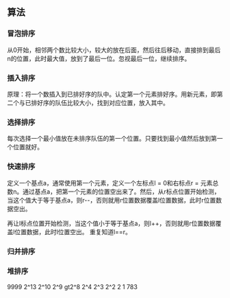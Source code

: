 ## 算法
### 冒泡排序
从0开始，相邻两个数比较大小，较大的放在后面，然后往后移动，直接排到最后n的位置，此时最大值，放到了最后一位。忽视最后一位，继续排序。

### 插入排序
原理：将一个数插入到已排好序的队中。认定第一个元素排好序。用新元素，即第二个与已排好序的队伍比较大小，找到对应位置，放入其中。

### 选择排序
每次选择一个最小值放在未排序队伍的第一个位置。只要找到最小值然后放到第一个位置就好。

### 快速排序
定义一个基点a，通常使用第一个元素，定义一个左标点l = 0和右标点r = 元素总数n。通过基点a，把第一个元素的位置空出来了。然后，从r标点位置开始检测，当这个值大于等于基点a，则r--，否则就用r位置数据覆盖l位置数据，此时r位置数据空出。

再让l标点位置开始检测，当这个值小于等于基点a，则l++，否则就用r位置数据覆盖l位置数据，此时l位置空出。
重复知道l==r。

### 归并排序

### 堆排序


9999  2^13 2^10 2^9 gt2^8 2^4 2^3 2^2 2 1  783